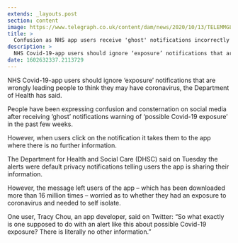 ```yaml
--- 
extends: _layouts.post 
section: content 
image: https://www.telegraph.co.uk/content/dam/news/2020/10/13/TELEMMGLPICT000233134643_trans_NvBQzQNjv4BqdKORl2M3ENfjWBdccNEoK7__dNqHgreQUiAJePYPlS4.jpeg?impolicy=logo-overlay 
title: > 
  Confusion as NHS app users receive 'ghost' notifications incorrectly warning of coronavirus exposure 
description: > 
  NHS Covid-19-app users should ignore ‘exposure’ notifications that are wrongly leading people to think they may have coronavirus, the Department of Health has said.People have been expressing confusion and consternation on social media after receiving ‘ghost’ notifications warning of ‘possible Covid-19 exposure’ in the past few weeks.However, when users click on the notification it takes them to the app where there is no further information.The Department for Health and Social Care (DHSC) said on Tuesday the alerts were default privacy notifications telling users the app is sharing their information.One user, Tracy Chou, an app developer, said on Twitter: “So what exactly is one supposed to do with an alert like this about possible Covid-19 exposure? 
date: 1602632337.2113729 
--- 
```

NHS Covid-19-app users should ignore ‘exposure’ notifications that are wrongly leading people to think they may have coronavirus, the Department of Health has said.

People have been expressing confusion and consternation on social media after receiving ‘ghost’ notifications warning of ‘possible Covid-19 exposure’ in the past few weeks.

However, when users click on the notification it takes them to the app where there is no further information.

The Department for Health and Social Care (DHSC) said on Tuesday the alerts were default privacy notifications telling users the app is sharing their information.

However, the message left users of the app – which has been downloaded more than 16 million times – worried as to whether they had an exposure to coronavirus and needed to self isolate.

One user, Tracy Chou, an app developer, said on Twitter: “So what exactly is one supposed to do with an alert like this about possible Covid-19 exposure? There is literally no other information.”